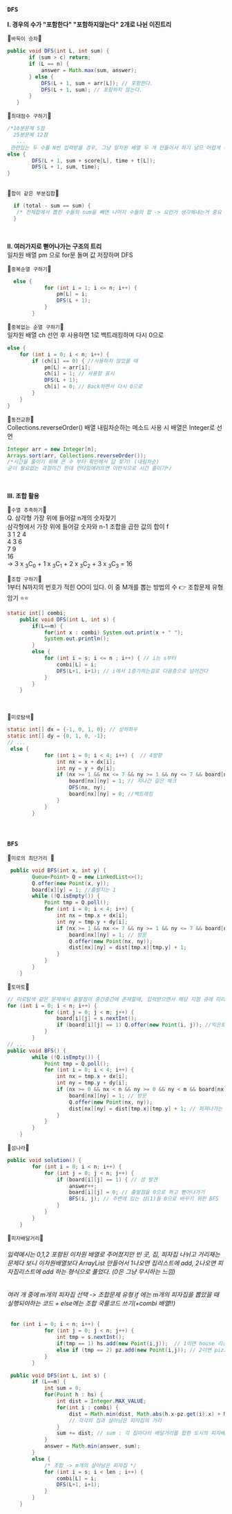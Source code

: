 ### `DFS` 
 
 **I. 경우의 수가 "포함한다" "포함하지않는다" 2개로 나뉜 이진트리** </br>
 
 🍓`바둑이 승차`🍓
 ```java
 public void DFS(int L, int sum) {
        if (sum > c) return;
        if (L == n) {
            answer = Math.max(sum, answer);
        } else {
            DFS(L + 1, sum + arr[L]); // 포함한다.
            DFS(L + 1, sum); // 포함하지 않는다.
        }
    }
 ```

🍓`최대점수 구하기`🍓
```java
/*10분문제 5점
  25분문제 12점
   ...
 관련있는 두 수를 N번 입력받을 경우, 그냥 일차원 배열 두 개 만들어서 하기 넘므 어렵게 생각X */
else {
        DFS(L + 1, sum + score[L], time + t[L]);
        DFS(L + 1, sum, time);
}
    
```

🍓`합이 같은 부분집합`🍓
```java
  if (total - sum == sum) { 
   /* 전체합에서 뽑힌 수들의 sum을 빼면 나머지 수들의 합 -> 요런거 생각해내는거 중요 */ 
  }
```

</br>

**II. 여러가지로 뻗어나가는 구조의 트리** </br>
일차원 배열 pm 으로 for문 돌며 값 저장하며 DFS</br>

🍓`중복순열 구하기`🍓
```java
  else {
            for (int i = 1; i <= n; i++) {
                pm[L] = i;
                DFS(L + 1);
            }
        }
```

🍓`중복없는 순열 구하기`🍓</br>
일차원 배열 ch 선언 후 사용하면 1로 백트래킹하며 다시 0으로 
```java
else {
    for (int i = 0; i < n; i++) {
        if (ch[i] == 0) { //사용하지 않았을 때
            pm[L] = arr[i];
            ch[i] = 1; // 사용함 표시
            DFS(L + 1);
            ch[i] = 0; // Back하면서 다시 0으로 
        }
    }
}
```

🍓`동전교환`🍓</br>
Collections.reverseOrder() 배열 내림차순하는 메소드 사용 시 배열은 Integer로 선언</br>
```java
Integer arr = new Integer[n]; 
Arrays.sort(arr, Collections.reverseOrder());
/*시간을 줄이기 위해 큰 수 부터 확인해서 답 찾기! (내림차순) 
굳이 필요없는 과정이긴 한데 런타임에러뜨면 이런식으로 시간 줄이기*/
```

</br>

**III. 조합 활용**

🍓`수열 추측하기`🍓</br>
Q. 삼각형 가장 위에 들어갈 n개의 숫자찾기 </br>
삼각형에서 가장 위에 들어갈 숫자와 n-1 조합을 곱한 값의 합이 f </br>
3 1 2 4</br>
 4 3 6</br>
  7 9</br>
   16</br>
-> 3 x <sub>3</sub>C<sub>0</sub> + 1 x <sub>3</sub>C<sub>1</sub> + 2 x <sub>3</sub>C<sub>2</sub> + 3 x <sub>3</sub>C<sub>3</sub> = 16

🍓`조합 구하기`🍓</br>
1부터 N까지의 번호가 적힌 OO이 있다. 이 중 M개를 뽑는 방법의 수 👉 조합문제 유형 암기 ⭐⭐
```java
static int[] combi;
    public void DFS(int L, int s) {
        if(L==m) {
            for(int x : combi) System.out.print(x + " ");
            System.out.println();
        }
        else {
            for (int i = s; i <= n ; i++) { // i는 s부터
                combi[L] = i;
                DFS(L+1, i+1); // i에서 1증가하는걸로 다음층으로 넘어간다
            }
        }
    }
```

</br>

🍓`미로탐색`🍓

```java
static int[] dx = {-1, 0, 1, 0}; // 상하좌우
static int[] dy = {0, 1, 0, -1};
// ...
 else {
            for (int i = 0; i < 4; i++) {  // 4방향
                int nx = x + dx[i];
                int ny = y + dy[i];
                if (nx >= 1 && nx <= 7 && ny >= 1 && ny <= 7 && board[nx][ny] == 0) { //내가 갈 수 있는 길
                    board[nx][ny] = 1; // 지나간 길은 체크
                    DFS(nx, ny);
                    board[nx][ny] = 0; //백트래킹
                }
            }
        }
```

</br>

### `BFS`

🍒`미로의 최단거리 `🍒
```java
 public void BFS(int x, int y) {
        Queue<Point> Q = new LinkedList<>();
        Q.offer(new Point(x, y));
        board[x][y] = 1; //출발지는 1
        while (!Q.isEmpty()) {
            Point tmp = Q.poll();
            for (int i = 0; i < 4; i++) {
                int nx = tmp.x + dx[i];
                int ny = tmp.y + dy[i];
                if (nx >= 1 && nx <= 7 && ny >= 1 && ny <= 7 && board[nx][ny] == 0) {
                    board[nx][ny] = 1; // 방문
                    Q.offer(new Point(nx, ny));
                    dist[nx][ny] = dist[tmp.x][tmp.y] + 1;
                }
            }
        }
    }
```


🍒`토마토`🍒
```java
// 미로탐색 같은 문제에서 출발점이 중간중간에 존재할때, 입력받으면서 해당 지점 큐에 미리 넣어두기 
for (int i = 0; i < n; i++) {
            for (int j = 0; j < m; j++) {
                board[i][j] = s.nextInt();
                if (board[i][j] == 1) Q.offer(new Point(i, j)); //익은토마토들은 바로 큐에 넣고 시작
            }
        }
// ...
public void BFS() {
        while (!Q.isEmpty()) {
            Point tmp = Q.poll();
            for (int i = 0; i < 4; i++) {
                int nx = tmp.x + dx[i];
                int ny = tmp.y + dy[i];
                if (nx >= 0 && nx < n && ny >= 0 && ny < m && board[nx][ny] == 0) {
                    board[nx][ny] = 1; // 방문
                    Q.offer(new Point(nx, ny));
                    dist[nx][ny] = dist[tmp.x][tmp.y] + 1; // 퍼져나가는 위치 (= 토마토가 익을동안의 날)
                }
            }
        }
    }
```

🍒`섬나라`🍒
```java
public void solution() {
        for (int i = 0; i < n; i++) {
            for (int j = 0; j < n; j++) {
                if (board[i][j] == 1) { // 섬 발견
                    answer++;
                    board[i][j] = 0; // 출발점을 0으로 하고 뻗어나가기
                    BFS(i, j); // 주변에 있는 섬(1)들 0으로 바꾸기 위한 BFS
                }
            }
        }
    }
```

🍒`피자배달거리`🍒 </br>
###### 입력예시는 0,1,2 포함된 이차원 배열로 주어졌지만 빈 곳, 집, 피자집 나뉘고 거리재는 문제다 보니 이차원배열보다 ArrayList 만들어서 1나오면 집리스트에 add, 2나오면 피자집리스트에 add 하는 형식으로 풀었다. (0은 그냥 무시하는 느낌) 
###### 여러 개 중에 m개의 피자집 선택 -> 조합문제 유형 if 에는 m개의 피자집을 뽑았을 때 실행되야하는 코드 + else에는 조합 국룰코드 쓰기(+combi 배열!!)
```java
 for (int i = 0; i < n; i++) {
            for (int j = 0; j < n; j++) {
                int tmp = s.nextInt();
                if(tmp == 1) hs.add(new Point(i,j));  // 1이면 house 리스트에
                else if (tmp == 2) pz.add(new Point(i,j)); // 2이면 pizza 리스트에
            }
        }

 public void DFS(int L, int s) {
        if (L==m) {
            int sum = 0;
            for(Point h : hs) {
                int dist = Integer.MAX_VALUE;
                for(int i : combi) {
                    dist = Math.min(dist, Math.abs(h.x-pz.get(i).x) + Math.abs(h.y - pz.get(i).y));
                    // 각각의 집과 살아남은 피자집의 거리
                }
                sum += dist; // sum : 각 집마다의 배달거리를 합한 도시의 피자배달거리
            }
            answer = Math.min(answer, sum);
        }
        else {
            /* 조합 -> m개의 살아남은 피자집 */
            for (int i = s; i < len ; i++) {
                combi[L] = i;
                DFS(L+1, i+1);
            }
        }
    }
```